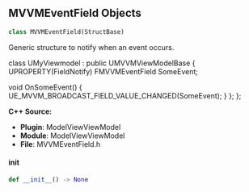 ## MVVMEventField Objects

```python
class MVVMEventField(StructBase)
```

Generic structure to notify when an event occurs.

class UMyViewmodel : public UMVVMViewModelBase
{
  UPROPERTY(FieldNotify)
  FMVVMEventField SomeEvent;

  void OnSomeEvent()
  {
    UE_MVVM_BROADCAST_FIELD_VALUE_CHANGED(SomeEvent);
  }
};
};

**C++ Source:**

- **Plugin**: ModelViewViewModel
- **Module**: ModelViewViewModel
- **File**: MVVMEventField.h

<a id="unreal.MVVMEventField.__init__"></a>

#### __init__

```python
def __init__() -> None
```

<a id="unreal.MVVMViewModelContext"></a>